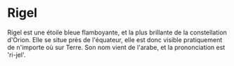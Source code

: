 # Rigel

Rigel est une étoile bleue flamboyante, et la plus brillante de la constellation
d'Orion. Elle se situe près de l'équateur, elle est donc visible pratiquement de
n'importe où sur Terre. Son nom vient de l'arabe, et la prononciation est
'ri-jel'.
